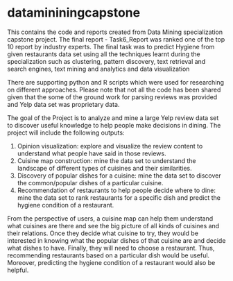 # datamininingcapstone
This contains the code and reports created from Data Mining specialization capstone project. 
The final report - Task6_Report was ranked one of the top 10 report by industry experts. 
The final task was to predict Hygiene from given restaurants data set using all the techniques learnt 
during the specialization such as clustering, pattern discovery, text retrieval and search engines, 
text mining and analytics and data visualization

There are supporting python and R scripts which were used for researching on different approaches.
Please note that not all the code has been shared given that the some of the ground work for parsing reviews
was provided and Yelp data set was proprietary data.

The goal of the Project is to analyze and mine a large Yelp review data set to discover useful knowledge to help people make decisions in dining. 
The project will include the following outputs: 

1. Opinion visualization: explore and visualize the review content to understand what people have said in those reviews.
2. Cuisine map construction: mine the data set to understand the landscape of different types of cuisines and their similarities.
3. Discovery of popular dishes for a cuisine: mine the data set to discover the common/popular dishes of a particular cuisine.
4. Recommendation of restaurants to help people decide where to dine: mine the data set to rank restaurants for a specific dish and 
predict the hygiene condition of a restaurant.

From the perspective of users, a cuisine map can help them understand what cuisines are there and see the big picture of all kinds 
of cuisines and their relations. Once they decide what cuisine to try, they would be interested in knowing what the popular dishes 
of that cuisine are and decide what dishes to have. Finally, they will need to choose a restaurant. 
Thus, recommending restaurants based on a particular dish would be useful. Moreover, predicting the hygiene condition of a restaurant 
would also be helpful. 
